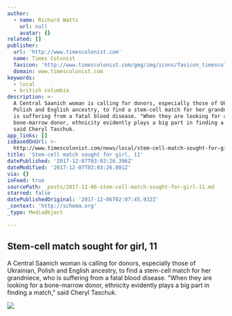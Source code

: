 ```yaml
---
author:
  - name: Richard Watts
    url: null
    avatar: {}
related: []
publisher:
  url: 'http://www.timescolonist.com'
  name: Times Colonist
  favicon: 'http://www.timescolonist.com/gmg/img/icons/favicon_timescolonist.ico'
  domain: www.timescolonist.com
keywords:
  - local
  - british columbia
description: >-
  A Central Saanich woman is calling for donors, especially those of Ukrainian,
  Polish and English ancestry, to find a stem-cell match for her grandniece, who
  is suffering from a fatal blood disease. "When they are looking for a
  bone-marrow donor, ethnicity evidently plays a big part in finding a match,"
  said Cheryl Taschuk.
app_links: []
isBasedOnUrl: >-
  http://www.timescolonist.com/news/local/stem-cell-match-sought-for-girl-11-1.23083242
title: 'Stem-cell match sought for girl, 11'
datePublished: '2017-12-07T03:03:26.396Z'
dateModified: '2017-12-07T03:03:26.001Z'
via: {}
inFeed: true
sourcePath: _posts/2017-12-06-stem-cell-match-sought-for-girl-11.md
starred: false
datePublishedOriginal: '2017-12-06T02:07:45.932Z'
_context: 'http://schema.org'
_type: MediaObject

---
```

<article style=""><h1>Stem-cell match sought for girl, 11</h1><p>A Central Saanich woman is calling for donors, especially those of Ukrainian, Polish and English ancestry, to find a stem-cell match for her grandniece, who is suffering from a fatal blood disease. "When they are looking for a bone-marrow donor, ethnicity evidently plays a big part in finding a match," said Cheryl Taschuk.</p><img src="http://www.timescolonist.com/polopoly_fs/1.978487.1398105534!/fileImage/httpImage/tc-facebook-logo-156x154.png" /></article>